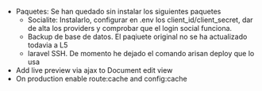 - Paquetes: Se han quedado sin instalar los siguientes paquetes
	- Socialite: Instalarlo, configurar en .env los client_id/client_secret, dar de alta los providers y comprobar que el login social funciona.
	- Backup de base de datos. El paqiuete original no se ha actualizado todavia a L5
	- laravel SSH. De momento he dejado el comando arisan deploy que lo usa
- Add live preview via ajax to Document edit view
- On production enable route:cache and config:cache


